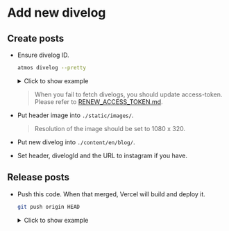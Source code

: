 # Add new divelog

## Create posts

- Ensure divelog ID.

  ```bash
  atmos divelog --pretty
  ```

  <details><summary>Click to show example</summary><div>

  ```bash
  $ atmos divelog --pretty
  +--------+--------+-------------------------------+-----------+-----------+----------------------------------+
  | REGION | POINT  | ENTRY TIME                    | DIVE TIME | MAX DEPTH | DIVELOG ID                       |
  +--------+--------+-------------------------------+-----------+-----------+----------------------------------+
  | 三宅島  | 学校下  | 2021-11-21 14:14:12 +0900 JST | 51m 22s   | 30.1m     | 3094902e0517450ab9d0f8c21894b852 |
  | 三宅島  | 大久保  | 2021-11-21 11:05:04 +0900 JST | 42m 20s   | 16.7m     | a1d757e65deb4387a920d7cca3708829 |
  | 三宅島  | 大久保  | 2021-11-21 09:32:16 +0900 JST | 44m 16s   | 14.0m     | 14091802e5d2429ab5a9b6168b3fa5d6 |
  | 三宅島  | 学校下  | 2021-11-20 14:38:46 +0900 JST | 55m 21s   | 29.7m     | ae1348217d3d4c89846e23ea05bd77b8 |
  | 三宅島  | 富賀浜  | 2021-11-20 11:32:20 +0900 JST | 48m 16s   | 23.4m     | c58c65f2dc1346e494ca5e8af3b2fb85 |
  | 三宅島  | 富賀浜  | 2021-11-20 09:12:34 +0900 JST | 57m 45s   | 20.8m     | be13f9ab67c64acfb6bc4a9dc63247e6 |
  | 大島    | 秋の浜  | 2021-11-05 15:37:50 +0900 JST | 68m 23s   | 13.2m     | 8ed3320dc09d4f21a49e4145f5d2bfd7 |
  | 大島    | 秋の浜  | 2021-11-05 11:36:41 +0900 JST | 64m 45s   | 35.7m     | f71061ccce1e4060bba8a489dc53f1cd |
  | 大島    | 秋の浜  | 2021-11-05 09:13:17 +0900 JST | 50m 54s   | 39.7m     | b092c84edf3c4279b0a15ffb3f0b802a |
  | 大島    | 秋の浜  | 2021-11-04 12:17:59 +0900 JST | 65m 54s   | 27.4m     | 27ae2342df424923939f8e14b16ff3ff |
  +--------+--------+-------------------------------+-----------+-----------+----------------------------------+
  ```

  </div></details>

  > When you fail to fetch divelogs, you should update access-token. Please refer to [RENEW_ACCESS_TOKEN.md](./RENEW_ACCESS_TOKEN.md).

- Put header image into `./static/images/`.

  > Resolution of the image should be set to 1080 x 320.

- Put new divelog into `./content/en/blog/`.

- Set header, divelogId and the URL to instagram if you have.

## Release posts

- Push this code. When that merged, Vercel will build and deploy it.

  ```bash
  git push origin HEAD
  ```

  <details><summary>Click to show example</summary><div>

  ```bash
  $ git push origin HEAD
  git push origin main
  Enumerating objects: 7, done.
  Counting objects: 100% (7/7), done.
  Delta compression using up to 12 threads
  Compressing objects: 100% (4/4), done.
  Writing objects: 100% (4/4), 571 bytes | 571.00 KiB/s, done.
  Total 4 (delta 3), reused 0 (delta 0), pack-reused 0
  remote: Resolving deltas: 100% (3/3), completed with 3 local objects.
  To github.com:umatare5/my-logbook.vercel.app.git
     9ed396f..e1c1438  main -> main
  ```

  </div></details>
